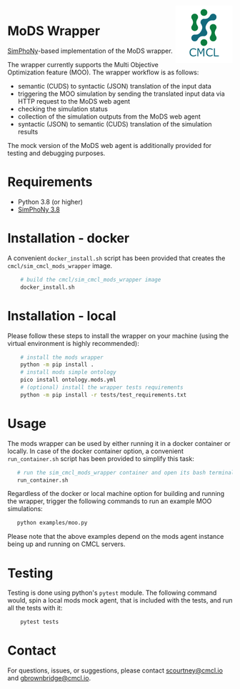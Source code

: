 <img align="right" src="cmcl_logo.png" alt="CMCL Logo">

# MoDS Wrapper

[SimPhoNy](https://github.com/simphony)-based implementation of the MoDS wrapper.

The wrapper currently supports the Multi Objective Optimization feature (MOO). The wrapper workflow is as follows:
- semantic (CUDS) to syntactic (JSON) translation of the input data
- triggering the MOO simulation by sending the translated input data via HTTP request to the MoDS web agent
- checking the simulation status
- collection of the simulation outputs from the MoDS web agent
- syntactic (JSON) to semantic (CUDS) translation of the simulation results

The mock version of the MoDS web agent is additionally provided for testing and debugging purposes.

# Requirements
- Python 3.8 (or higher)
- [SimPhoNy 3.8](https://github.com/simphony/simphony-osp/tree/v3.8.0)

# Installation - docker

A convenient `docker_install.sh` script has been provided that creates the `cmcl/sim_cmcl_mods_wrapper` image.

```bash
    # build the cmcl/sim_cmcl_mods_wrapper image
    docker_install.sh
```

# Installation - local

Please follow these steps to install the wrapper on your machine (using the virtual environment is highly recommended):

```bash
    # install the mods wrapper
    python -m pip install .
    # install mods simple ontology
    pico install ontology.mods.yml
    # (optional) install the wrapper tests requirements
    python -m pip install -r tests/test_requirements.txt
```

# Usage

The mods wrapper can be used by either running it in a docker container or locally. In case of the docker container option, a convenient `run_container.sh` script has been provided to simplify this task:

```bash
   # run the sim_cmcl_mods_wrapper container and open its bash terminal
   run_container.sh
```

Regardless of the docker or local machine option for building and running the wrapper, trigger the following commands to run an example MOO simulations:

```bash
   python examples/moo.py
```

Please note that the above examples depend on the mods agent instance being up and running on CMCL servers.

# Testing

Testing is done using python's `pytest` module. The following command would, spin a local mods mock agent, that is included with the tests, and run all the tests with it:

```bash
    pytest tests
```

# Contact
For questions, issues, or suggestions, please contact scourtney@cmcl.io and gbrownbridge@cmcl.io.